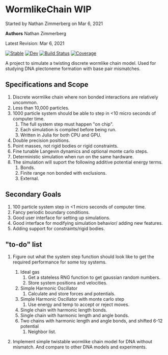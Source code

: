 # WormlikeChain WIP
Started by Nathan Zimmerberg on Mar 6, 2021

**Authors** Nathan Zimmerberg

Latest Revision: Mar 6, 2021


[![Stable](https://img.shields.io/badge/docs-stable-blue.svg)](https://nhz2.github.io/WormlikeChain.jl/stable)
[![Dev](https://img.shields.io/badge/docs-dev-blue.svg)](https://nhz2.github.io/WormlikeChain.jl/dev)
[![Build Status](https://github.com/nhz2/WormlikeChain.jl/workflows/CI/badge.svg)](https://github.com/nhz2/WormlikeChain.jl/actions)
[![Coverage](https://codecov.io/gh/nhz2/WormlikeChain.jl/branch/main/graph/badge.svg)](https://codecov.io/gh/nhz2/WormlikeChain.jl)


A project to simulate a twisting discrete wormlike chain model. Used for studying DNA plectoneme formation with base pair mismatches.

## Specifications and Scope

1. Discrete wormlike chain where non bonded interactions are relatively uncommon.
2. Less than 10,000 particles.
3. 1000 particle system should be able to step in <10 micro seconds of computer time.
    1. The full system step must happen "on chip".
    2. Each simulation is compiled before being run.
    3. Written in Julia for both CPU and GPU.
5. Double precision positions.
6. Point masses, not rigid bodies or rigid constraints.
7. Fine tunable Langevin dynamics and optional monte carlo steps.
10. Deterministic simulation when run on the same hardware.
11. The simulation will suport the following additive potential energy terms.
    1. Bonds.
    2. Finite range non bonded with exclusions.
    3. External.

## Secondary Goals
1. 100 particle system step in <1 micro seconds of computer time.
2. Fancy periodic boundary conditions.
3. Good user interface for setting up simulations.
4. Good interface for modifying simulation behavior/ adding new features. 
5. Adding support for constraints/rigid bodies.

## "to-do" list
1. Figure out what the system step function should look like to get the required performance for some toy systems.
    1. Ideal gas
        1. Get a stateless RNG function to get gaussian random numbers.
        2. Store system positions and velocities.
    2. Simple Harmonic Oscillator
        1. Calculate and store forces and potentials.
    2. Simple Harmonic Oscillator with monte carlo step
        1. Use energy and temp to accept or reject moves.
    3. Single chain with harmonic length bonds.
    3. Single chain with harmonic length and angle bonds.
    1. Two chains with harmonic length and angle bonds, and shifted 6-12 potential
        1. Neighbor list.

2. Implement simple twistable wormlike chain model for DNA without mismatch. And compare to other DNA models and experiments.
